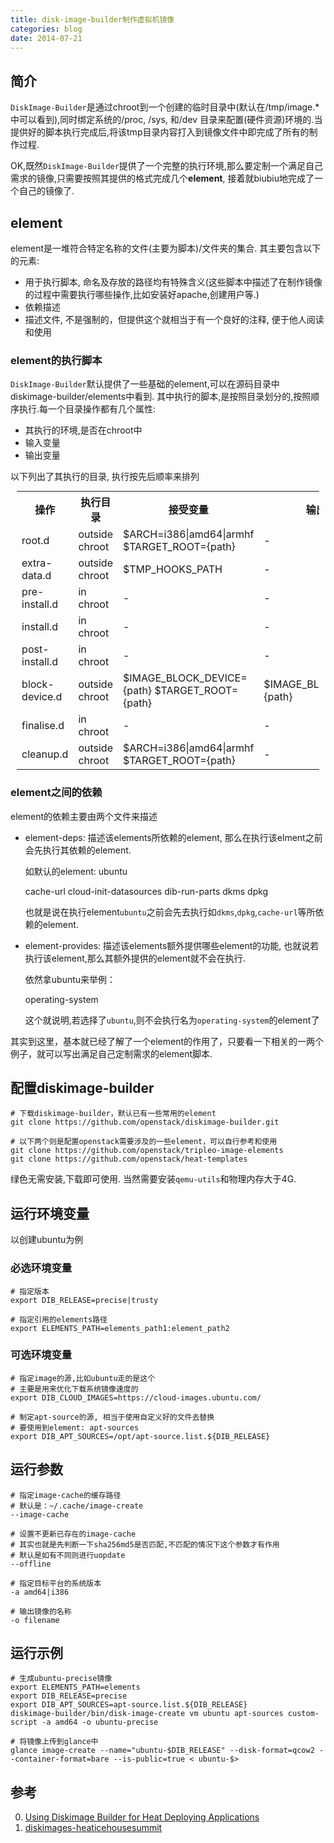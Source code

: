 ```yaml
---
title: disk-image-builder制作虚拟机镜像
categories: blog
date: 2014-07-21
---
```


## 简介
`DiskImage-Builder`是通过chroot到一个创建的临时目录中(默认在/tmp/image.\*中可以看到),同时绑定系统的/proc, /sys, 和/dev 目录来配置(硬件资源)环境的.当提供好的脚本执行完成后,将该tmp目录内容打入到镜像文件中即完成了所有的制作过程.

OK,既然`DiskImage-Builder`提供了一个完整的执行环境,那么要定制一个满足自己需求的镜像,只需要按照其提供的格式完成几个**element**, 接着就biubiu地完成了一个自己的镜像了.

## element

element是一堆符合特定名称的文件(主要为脚本)/文件夹的集合. 其主要包含以下的元素:

- 用于执行脚本, 命名及存放的路径均有特殊含义(这些脚本中描述了在制作镜像的过程中需要执行哪些操作,比如安装好apache,创建用户等.)
- 依赖描述
- 描述文件, 不是强制的，但提供这个就相当于有一个良好的注释, 便于他人阅读和使用


### element的执行脚本

`DiskImage-Builder`默认提供了一些基础的element,可以在源码目录中diskimage-builder/elements中看到. 其中执行的脚本,是按照目录划分的,按照顺序执行.每一个目录操作都有几个属性:

- 其执行的环境,是否在chroot中
- 输入变量
- 输出变量

以下列出了其执行的目录, 执行按先后顺率来排列
<table style="width:96%;margin:2%;border:1px">
  <tr>
    <th>
    操作
    </th>
    <th>
    执行目录
    </th>
    <th>
    接受变量
    </th>
    <th>
    输出变量
    </th>
  </tr>

  <tr>
    <td>
    root.d
    </td>
    <td>
    outside chroot
    </td>
    <td>
    $ARCH=i386|amd64|armhf
    $TARGET_ROOT={path}
    </td>
    <td>
    -
    </td>
  </tr>

  <tr>
    <td>
    extra-data.d
    </td>
    <td>
    outside chroot
    </td>
    <td>
    $TMP_HOOKS_PATH
    </td>
    <td>
    -
    </td>
  </tr>

  <tr>
    <td>
    pre-install.d
    </td>
    <td>
    in chroot
    </td>
    <td>
    -
    </td>
    <td>
    -
    </td>
  </tr>

  <tr>
    <td>
    install.d
    </td>
    <td>
    in chroot
    </td>
    <td>
    -
    </td>
    <td>
    -
    </td>
  </tr>

  <tr>
    <td>
    post-install.d
    </td>
    <td>
    in chroot
    </td>
    <td>
    -
    </td>
    <td>
    -
    </td>
  </tr>

  <tr>
    <td>
    block-device.d
    </td>
    <td>
    outside chroot
    </td>
    <td>
    $IMAGE_BLOCK_DEVICE={path}
    $TARGET_ROOT={path}
    </td>
    <td>
    $IMAGE_BLOCK_DEVICE={path}
    </td>
  </tr>

  <tr>
    <td>
    finalise.d
    </td>
    <td>
    in chroot
    </td>
    <td>
    -
    </td>
    <td>
    -
    </td>
  </tr>

  <tr>
    <td>
    cleanup.d
    </td>
    <td>
    outside chroot
    </td>
    <td>
    $ARCH=i386|amd64|armhf
    $TARGET_ROOT={path}
    </td>
    <td>
    -
    </td>
  </tr>
</table>


### element之间的依赖

element的依赖主要由两个文件来描述

- element-deps: 描述该elements所依赖的element, 那么在执行该elment之前会先执行其依赖的element.

  如默认的element: ubuntu

    cache-url
    cloud-init-datasources
    dib-run-parts
    dkms
    dpkg

  也就是说在执行element`ubuntu`之前会先去执行如`dkms`,`dpkg`,`cache-url`等所依赖的element.

- element-provides: 描述该elements额外提供哪些element的功能, 也就说若执行该element,那么其额外提供的element就不会在执行.

  依然拿ubuntu来举例：

    operating-system

  这个就说明,若选择了`ubuntu`,则不会执行名为`operating-system`的element了


其实到这里，基本就已经了解了一个element的作用了，只要看一下相关的一两个例子，就可以写出满足自己定制需求的element脚本.

## 配置diskimage-builder

    # 下载diskimage-builder，默认已有一些常用的element
    git clone https://github.com/openstack/diskimage-builder.git

    # 以下两个则是配置openstack需要涉及的一些element，可以自行参考和使用
    git clone https://github.com/openstack/tripleo-image-elements
    git clone https://github.com/openstack/heat-templates


绿色无需安装,下载即可使用. 当然需要安装`qemu-utils`和物理内存大于4G.

## 运行环境变量

以创建ubuntu为例

### 必选环境变量

    # 指定版本
    export DIB_RELEASE=precise|trusty

    # 指定引用的elements路径
    export ELEMENTS_PATH=elements_path1:element_path2


### 可选环境变量

    # 指定image的源,比如ubuntu走的是这个
    # 主要是用来优化下载系统镜像速度的
    export DIB_CLOUD_IMAGES=https://cloud-images.ubuntu.com/

    # 制定apt-source的源, 相当于使用自定义好的文件去替换
    # 要使用到element: apt-sources
    export DIB_APT_SOURCES=/opt/apt-source.list.${DIB_RELEASE}


## 运行参数

    # 指定image-cache的缓存路径
    # 默认是：~/.cache/image-create
    --image-cache

    # 设置不更新已存在的image-cache
    # 其实也就是先判断一下sha256md5是否匹配,不匹配的情况下这个参数才有作用
    # 默认是如有不同则进行uopdate
    --offline

    # 指定目标平台的系统版本
    -a amd64|i386

    # 输出镜像的名称
    -o filename


## 运行示例

    # 生成ubuntu-precise镜像
    export ELEMENTS_PATH=elements
    export DIB_RELEASE=precise
    export DIB_APT_SOURCES=apt-source.list.${DIB_RELEASE}
    diskimage-builder/bin/disk-image-create vm ubuntu apt-sources custom-script -a amd64 -o ubuntu-precise

    # 将镜像上传到glance中
    glance image-create --name="ubuntu-$DIB_RELEASE" --disk-format=qcow2 --container-format=bare --is-public=true < ubuntu-$>


## 参考

 0. [Using Diskimage Builder for Heat Deploying Applications](https://pypi.python.org/pypi/diskimage-builder)
 0. [diskimages-heaticehousesummit](http://www.slideshare.net/hpcloud/diskimages-heaticehousesummit)
